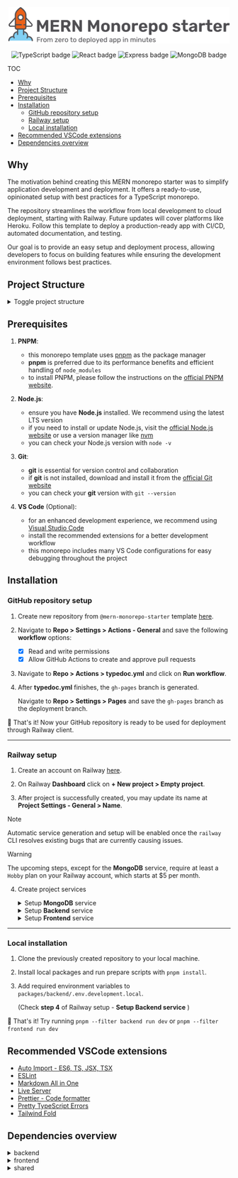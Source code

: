<p align="center">
  <picture>
    <source media="(prefers-color-scheme: dark)" srcset="https://github.com/brunotot/mern-monorepo-starter/blob/main/assets/img/logo-dark.svg?raw=true">
    <img width="500px" alt="MERN Monorepo starter banner" src="https://github.com/brunotot/mern-monorepo-starter/blob/main/assets/img/logo-light.svg?raw=true">
  </picture>
</p>

<p align="center">
  <img alt="TypeScript badge" src="https://img.shields.io/badge/TypeScript-007ACC?style=for-the-badge&logo=typescript&logoColor=white">
  <img alt="React badge" src="https://img.shields.io/badge/React-20232A?style=for-the-badge&logo=react&logoColor=61DAFB">
  <img alt="Express badge" src="https://img.shields.io/badge/Express-404D59?style=for-the-badge&logo=express">
  <img alt="MongoDB badge" src="https://img.shields.io/badge/MongoDB-4EA94B?style=for-the-badge&logo=mongodb&logoColor=white">
</p>

TOC

- [Why](#why)
- [Project Structure](#project-structure)
- [Prerequisites](#prerequisites)
- [Installation](#installation)
  - [GitHub repository setup](#github-repository-setup)
  - [Railway setup](#railway-setup)
  - [Local installation](#local-installation)
- [Recommended VSCode extensions](#recommended-vscode-extensions)
- [Dependencies overview](#dependencies-overview)

## Why

The motivation behind creating this MERN monorepo starter was to simplify application development and deployment. It offers a ready-to-use, opinionated setup with best practices for a TypeScript monorepo.

The repository streamlines the workflow from local development to cloud deployment, starting with Railway. Future updates will cover platforms like Heroku. Follow this template to deploy a production-ready app with CI/CD, automated documentation, and testing.

Our goal is to provide an easy setup and deployment process, allowing developers to focus on building features while ensuring the development environment follows best practices.

## Project Structure

<details>

 <summary>Toggle project structure</summary>

```bash
.
├── docs # ------------------ TypeDoc-generated source files
├── .github # ---------------
│   └── workflows # --------- Contains all GitHub-related workflows
├── .husky # ----------------
│   ├── commit-msg # -------- Husky hook which validates Git message format
│   └── pre-commit # -------- Husky hook which executes tasks before commit
├── md # -------------------- Contains markdown chunks to be rendered in README.md
├── packages # --------------
│   ├── backend # ----------- Node.js & Express app source code
│   ├── frontend # ---------- Vite & React app source code
│   └── shared # ------------ Common code to be used by multiple packages
├── scripts # ---------------
│   ├── data # -------------- Contains contextual data for JS scripts to consume
│   ├── js # ---------------- Node.js scripts
│   └── sh # ---------------- Bash scripts
├── .vscode # ---------------
│   ├── launch.json # ------- Contains VSCode launch configurations
│   └── settings.json # ----- Contains common useful VSCode (editor) configurations
├── .commitlintrc # --------- Configuration for commitlint
├── .eslintrc # ------------- Configuration for ESLint
├── .lintstagedrc # --------- Configuration for lintstaged
├── .nvmrc # ---------------- Specifies Node.js version
├── pnpm-workspace.yaml # --- Specifies patterns for recognizing monorepo packages
├── .prettierignore # ------- Specifies ignore patterns for Prettier
├── .prettierrc # ----------- Contains Prettier configuration
├── typedoc.json # ---------- Contains TypeDoc configuration
├── tsconfig.json # --------- Contains TypeScript configuration
└── package.json # ---------- Standard package.json file
```

</details>

## Prerequisites

1. **PNPM**:

   - this monorepo template uses [pnpm](https://pnpm.io/) as the package manager
   - **pnpm** is preferred due to its performance benefits and efficient handling of `node_modules`
   - to install PNPM, please follow the instructions on the [official PNPM website](https://pnpm.io/installation).

2. **Node.js**:

   - ensure you have **Node.js** installed. We recommend using the latest LTS version
   - if you need to install or update Node.js, visit the [official Node.js website](https://nodejs.org/) or use a version manager like [nvm](https://github.com/nvm-sh/nvm)
   - you can check your Node.js version with `node -v`

3. **Git**:

   - **git** is essential for version control and collaboration
   - if **git** is not installed, download and install it from the [official Git website](https://git-scm.com/)
   - you can check your **git** version with `git --version`

4. **VS Code** (Optional):
   - for an enhanced development experience, we recommend using [Visual Studio Code](https://code.visualstudio.com/)
   - install the recommended extensions for a better development workflow
   - this monorepo includes many VS Code configurations for easy debugging throughout the project

## Installation

### GitHub repository setup

1. Create new repository from `@mern-monorepo-starter` template [here](https://github.com/new?template_name=mern-monorepo-starter&template_owner=brunotot).

2. Navigate to **Repo > Settings > Actions - General** and save the following **workflow** options:

   - [x] Read and write permissions
   - [x] Allow GitHub Actions to create and approve pull requests

3. Navigate to **Repo > Actions > typedoc.yml** and click on **Run workflow**.

4. After **typedoc.yml** finishes, the `gh-pages` branch is generated.

   Navigate to **Repo > Settings > Pages** and save the `gh-pages` branch as the deployment branch.

🚀 That's it! Now your GitHub repository is ready to be used for deployment through Railway client.

---

### Railway setup

1. Create an account on Railway [here](https://railway.app/login).

2. On Railway **Dashboard** click on **+ New project > Empty project**.

3. After project is successfully created, you may update its name at **Project Settings - General > Name**.

<!--2. Install `@railway/cli` if you don't have it already

   ```sh
   npm i -g @railway/cli
   ```

3. Now you have access to the **railway** command. See [Railway CLI documentation](https://docs.railway.app/reference/cli-api)

   ```sh
   railway --help
   ```

4. Login to Railway CLI

   ```sh
   railway login
   ```

5. Create a new Railway project

   ```sh
   railway init
   ```-->

> [!NOTE]
> Automatic service generation and setup will be enabled once the `railway` CLI resolves existing bugs that are currently causing issues.

> [!WARNING]
> The upcoming steps, except for the **MongoDB** service, require at least a `Hobby` plan on your Railway account, which starts at $5 per month.

4. Create project services

   <details>

      <summary>Setup <b>MongoDB</b> service</summary>

   - Create MongoDB service by clicking on **New > Database > Add MongoDB**
   - Under **MongoDB Service > Data** create `test` database
   - Under **MongoDB Service > Data** create `production` database
   - Under **MongoDB Service > Data** create `development` database
   - Under **MongoDB Service > Variables** section, find and store the value of `MONGO_URL` locally

   </details>

   <details>

      <summary>Setup <b>Backend</b> service</summary>

   - Create Backend service by clicking on **New > GitHub Repo**
   - Connect your repository to your Railway project
   - Edit service name to `Backend`
   - Under **Backend > Settings > Build** set `pnpm --filter backend run build` as the build command
   - Under **Backend > Settings > Deploy** set `pnpm --filter backend run start` as the deploy command
   - Add the following environment variables:
     - **MONGO_URL** = {the connection string copied from `setup MongoDB service` section}
     - **MONGO_DATABASE** = production
     - **ACCESS_TOKEN_SECRET** = accessTokenSecret
     - **REFRESH_TOKEN_SECRET** = refreshTokenSecret
   - That's it! You can now hit the **Deploy** button
   - Optionally you can generate a custom domain name on **Backend > Settings > Networking > Generate Domain**

   </details>

   <details>

      <summary>Setup <b>Frontend</b> service</summary>

   - Create Frontend service by clicking on **New > GitHub Repo**
   - Connect your repository to your Railway project
   - Edit service name to `Frontend`
   - Under **Frontend > Settings > Build** set `pnpm --filter frontend run build` as the build command
   - Under **Frontend > Settings > Deploy** set `pnpm --filter frontend run start` as the deploy command
   - That's it! You can now hit the **Deploy** button
   - Optionally you can generate a custom domain name on **Frontend > Settings > Networking > Generate Domain**

   </details>

---

### Local installation

1. Clone the previously created repository to your local machine.

2. Install local packages and run prepare scripts with `pnpm install`.

3. Add required environment variables to `packages/backend/.env.development.local`.

   (Check **step 4** of Railway setup - **Setup Backend service** )

🚀 That's it! Try running `pnpm --filter backend run dev` or `pnpm --filter frontend run dev`

## Recommended VSCode extensions

- [Auto Import - ES6, TS, JSX, TSX](https://marketplace.visualstudio.com/items?itemName=NuclleaR.vscode-extension-auto-import)
- [ESLint](https://marketplace.visualstudio.com/items?itemName=dbaeumer.vscode-eslint)
- [Markdown All in One](https://marketplace.visualstudio.com/items?itemName=yzhang.markdown-all-in-one)
- [Live Server](https://marketplace.visualstudio.com/items?itemName=ritwickdey.LiveServer)
- [Prettier - Code formatter](https://marketplace.visualstudio.com/items?itemName=esbenp.prettier-vscode)
- [Pretty TypeScript Errors](https://marketplace.visualstudio.com/items?itemName=yoavbls.pretty-ts-errors)
- [Tailwind Fold](https://marketplace.visualstudio.com/items?itemName=stivo.tailwind-fold)

## Dependencies overview

<details>

 <summary>backend</summary>

 <table>
  <thead>
   <tr>
    <th>Name</th>
    <th>Version</th>
    <th>Description</th>
   </tr>
  </thead>
  <tbody>
   <tr>
    <td>@org/shared</td>
    <td align="right">workspace:*</td>
    <td>Contains shared code, models, and types used other packages</td>
   </tr>
   <tr>
    <td>@ts-rest/core</td>
    <td align="right">^3.45.0</td>
    <td>Core library for building the TypeScript REST API</td>
   </tr>
   <tr>
    <td>@ts-rest/express</td>
    <td align="right">^3.45.0</td>
    <td>Integrates the @ts-rest/core library with Express.js</td>
   </tr>
   <tr>
    <td>@ts-rest/open-api</td>
    <td align="right">^3.45.0</td>
    <td>Generates OpenAPI documentation from the @ts-rest/core API</td>
   </tr>
   <tr>
    <td>bcrypt</td>
    <td align="right">^5.1.1</td>
    <td>Used for hashing and verifying user passwords</td>
   </tr>
   <tr>
    <td>body-parser</td>
    <td align="right">^1.20.2</td>
    <td>Parses incoming request bodies in the Express.js middleware</td>
   </tr>
   <tr>
    <td>bottlejs</td>
    <td align="right">^2.0.1</td>
    <td>Inversion of Control (IoC) container for dependency injection</td>
   </tr>
   <tr>
    <td>compression</td>
    <td align="right">^1.7.4</td>
    <td>Compresses responses to reduce data transfer</td>
   </tr>
   <tr>
    <td>cookie-parser</td>
    <td align="right">^1.4.6</td>
    <td>Parses cookie headers in incoming requests</td>
   </tr>
   <tr>
    <td>cors</td>
    <td align="right">^2.8.5</td>
    <td>Provides a middleware for enabling CORS in the Express.js app</td>
   </tr>
   <tr>
    <td>cross-dirname</td>
    <td align="right">^0.1.0</td>
    <td>Utility for getting the directory path of a file</td>
   </tr>
   <tr>
    <td>dotenv</td>
    <td align="right">^16.4.5</td>
    <td>Loads environment variables from .env files</td>
   </tr>
   <tr>
    <td>express</td>
    <td align="right">^4.18.2</td>
    <td>The web framework used for building the backend API</td>
   </tr>
   <tr>
    <td>flatted</td>
    <td align="right">^3.3.1</td>
    <td>-</td>
   </tr>
   <tr>
    <td>helmet</td>
    <td align="right">^7.1.0</td>
    <td>Collection of security middleware for Express.js</td>
   </tr>
   <tr>
    <td>hpp</td>
    <td align="right">^0.2.3</td>
    <td>Protects against HTTP Parameter Pollution attacks</td>
   </tr>
   <tr>
    <td>jsonwebtoken</td>
    <td align="right">^9.0.2</td>
    <td>Used for generating and verifying JSON Web Tokens (JWT)</td>
   </tr>
   <tr>
    <td>mongodb</td>
    <td align="right">^6.5.0</td>
    <td>The official MongoDB driver for Node.js used</td>
   </tr>
   <tr>
    <td>morgan</td>
    <td align="right">^1.10.0</td>
    <td>HTTP request logger middleware for Express.js</td>
   </tr>
   <tr>
    <td>swagger-jsdoc</td>
    <td align="right">^6.2.8</td>
    <td>Generates OpenAPI documentation from JSDoc comments</td>
   </tr>
   <tr>
    <td>swagger-ui-express</td>
    <td align="right">^5.0.0</td>
    <td>Renders the Swagger UI for the OpenAPI documentation</td>
   </tr>
   <tr>
    <td>winston</td>
    <td align="right">^3.11.0</td>
    <td>Logging library used for application logging</td>
   </tr>
   <tr>
    <td>winston-daily-rotate-file</td>
    <td align="right">^5.0.0</td>
    <td>Winston transport for logging to a rotating file</td>
   </tr>
   <tr>
    <td>zod</td>
    <td align="right">^3.22.5</td>
    <td>TypeScript-first schema validation library used throughout the project</td>
   </tr>
  </tbody>
 </table>

</details>

<details>

 <summary>frontend</summary>

 <table>
  <thead>
   <tr>
    <th>Name</th>
    <th>Version</th>
    <th>Description</th>
   </tr>
  </thead>
  <tbody>
   <tr>
    <td>@emotion/react</td>
    <td align="right">^11.11.4</td>
    <td>Used by Material-UI for styling React components</td>
   </tr>
   <tr>
    <td>@emotion/styled</td>
    <td align="right">^11.11.0</td>
    <td>Used by Material-UI for styling React components</td>
   </tr>
   <tr>
    <td>@mui/icons-material</td>
    <td align="right">^5.15.14</td>
    <td>Provides Material Design icons for use</td>
   </tr>
   <tr>
    <td>@mui/lab</td>
    <td align="right">5.0.0-alpha.169</td>
    <td>Provides additional components and utilities from Material-UI</td>
   </tr>
   <tr>
    <td>@mui/material</td>
    <td align="right">^5.15.14</td>
    <td>The core Material-UI library for building web UI</td>
   </tr>
   <tr>
    <td>@mui/styles</td>
    <td align="right">^5.15.14</td>
    <td>Used by Material-UI for styling React components</td>
   </tr>
   <tr>
    <td>@mui/x-tree-view</td>
    <td align="right">^7.0.0</td>
    <td>Provides a TreeView component from Material-UI for displaying hierarchical data</td>
   </tr>
   <tr>
    <td>@org/shared</td>
    <td align="right">workspace:*</td>
    <td>Contains shared code, models, and types used other packages</td>
   </tr>
   <tr>
    <td>@preact/signals-react</td>
    <td align="right">^2.0.1</td>
    <td>Provides a way to use Preact signals in React components for the frontend</td>
   </tr>
   <tr>
    <td>@tanstack/react-query</td>
    <td align="right">^5.32.1</td>
    <td>Used for data fetching and caching</td>
   </tr>
   <tr>
    <td>@ts-rest/core</td>
    <td align="right">^3.45.0</td>
    <td>Core library for building the TypeScript REST API</td>
   </tr>
   <tr>
    <td>@ts-rest/react-query</td>
    <td align="right">^3.45.0</td>
    <td>Integrates @tanstack/react-query with the @ts-rest/core API for the frontend</td>
   </tr>
   <tr>
    <td>axios</td>
    <td align="right">^1.6.8</td>
    <td>Used for making HTTP requests</td>
   </tr>
   <tr>
    <td>i18next</td>
    <td align="right">^23.10.1</td>
    <td>Provides internationalization (i18n) support</td>
   </tr>
   <tr>
    <td>i18next-browser-languagedetector</td>
    <td align="right">^7.2.0</td>
    <td>Detects the user's language in the browser for i18n</td>
   </tr>
   <tr>
    <td>i18next-http-backend</td>
    <td align="right">^2.5.0</td>
    <td>Loads translation files from the server for i18n</td>
   </tr>
   <tr>
    <td>material-ui-popup-state</td>
    <td align="right">^5.1.0</td>
    <td>Provides a state management solution for popups and menus in the Material-UI frontend UI</td>
   </tr>
   <tr>
    <td>react</td>
    <td align="right">^18.2.0</td>
    <td>The core React library used for building web UI</td>
   </tr>
   <tr>
    <td>react-dom</td>
    <td align="right">^18.2.0</td>
    <td>Provides DOM-specific methods for React</td>
   </tr>
   <tr>
    <td>react-i18next</td>
    <td align="right">^14.1.0</td>
    <td>Integrates i18next with React for internationalization</td>
   </tr>
   <tr>
    <td>react-router-dom</td>
    <td align="right">^6.22.3</td>
    <td>Provides routing functionality for the React frontend application</td>
   </tr>
   <tr>
    <td>react-use</td>
    <td align="right">^17.5.0</td>
    <td>-</td>
   </tr>
  </tbody>
 </table>

</details>

<details>

 <summary>shared</summary>

 <table>
  <thead>
   <tr>
    <th>Name</th>
    <th>Version</th>
    <th>Description</th>
   </tr>
  </thead>
  <tbody>
   <tr>
    <td>@anatine/zod-openapi</td>
    <td align="right">^2.2.5</td>
    <td>Extends all Zod types with z.openapi(metadata) method</td>
   </tr>
   <tr>
    <td>@ts-rest/core</td>
    <td align="right">^3.45.0</td>
    <td>Core library for building the TypeScript REST API</td>
   </tr>
   <tr>
    <td>@ts-rest/open-api</td>
    <td align="right">^3.45.0</td>
    <td>Generates OpenAPI documentation from the @ts-rest/core API</td>
   </tr>
   <tr>
    <td>http-status</td>
    <td align="right">^1.7.4</td>
    <td>Utility for working with HTTP status codes</td>
   </tr>
   <tr>
    <td>zod</td>
    <td align="right">^3.22.5</td>
    <td>TypeScript-first schema validation library used throughout the project</td>
   </tr>
  </tbody>
 </table>

</details>
